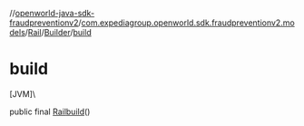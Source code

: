//[openworld-java-sdk-fraudpreventionv2](../../../../index.md)/[com.expediagroup.openworld.sdk.fraudpreventionv2.models](../../index.md)/[Rail](../index.md)/[Builder](index.md)/[build](build.md)

# build

[JVM]\

public final [Rail](../index.md)[build](build.md)()
